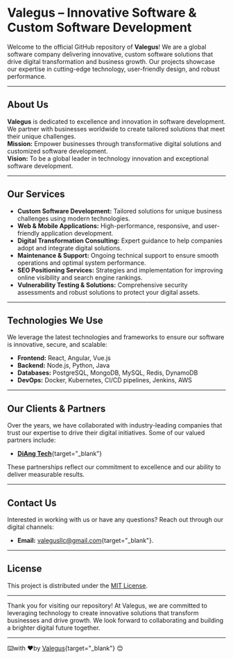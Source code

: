 # Valegus – Innovative Software & Custom Software Development

Welcome to the official GitHub repository of **Valegus**! We are a global software company delivering innovative, custom software solutions that drive digital transformation and business growth. Our projects showcase our expertise in cutting-edge technology, user-friendly design, and robust performance.

---

## About Us

**Valegus** is dedicated to excellence and innovation in software development. We partner with businesses worldwide to create tailored solutions that meet their unique challenges.  
**Mission:** Empower businesses through transformative digital solutions and customized software development.  
**Vision:** To be a global leader in technology innovation and exceptional software development.

---

## Our Services

- **Custom Software Development:** Tailored solutions for unique business challenges using modern technologies.
- **Web & Mobile Applications:** High-performance, responsive, and user-friendly application development.
- **Digital Transformation Consulting:** Expert guidance to help companies adopt and integrate digital solutions.
- **Maintenance & Support:** Ongoing technical support to ensure smooth operations and optimal system performance.
- **SEO Positioning Services:** Strategies and implementation for improving online visibility and search engine rankings.
- **Vulnerability Testing & Solutions:** Comprehensive security assessments and robust solutions to protect your digital assets.

---

## Technologies We Use

We leverage the latest technologies and frameworks to ensure our software is innovative, secure, and scalable:

- **Frontend:** React, Angular, Vue.js
- **Backend:** Node.js, Python, Java
- **Databases:** PostgreSQL, MongoDB, MySQL, Redis, DynamoDB
- **DevOps:** Docker, Kubernetes, CI/CD pipelines, Jenkins, AWS

---

## Our Clients & Partners

Over the years, we have collaborated with industry-leading companies that trust our expertise to drive their digital initiatives. Some of our valued partners include:

-  [**DiAng Tech**](https://www.diang.tech){target="_blank"}

These partnerships reflect our commitment to excellence and our ability to deliver measurable results.

---

## Contact Us

Interested in working with us or have any questions? Reach out through our digital channels:

- **Email:** [valegusllc@gmail.com](mailto:valegusllc@gmail.com){target="_blank"}.

[//]: # (- **Website:** [www.valegus.com]&#40;https://www.valegus.com&#41;)
[//]: # (- **LinkedIn:** [Valegus on LinkedIn]&#40;https://www.linkedin.com/company/valegus&#41;)

---

## License

This project is distributed under the [MIT License](LICENSE).

---

Thank you for visiting our repository! At Valegus, we are committed to leveraging technology to create innovative solutions that transform businesses and drive growth. We look forward to collaborating and building a brighter digital future together.

---
⌨️with ❤️by [Valegus](https://github.com/valegus){target="_blank"} 😊
